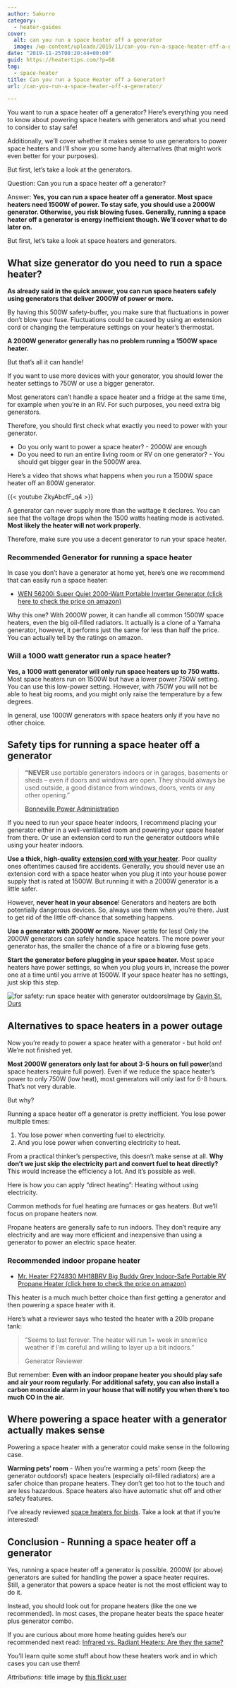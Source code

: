 ```yaml
---
author: Sakurro
category:
  - heater-guides
cover:
  alt: can you run a space heater off a generator
  image: /wp-content/uploads/2019/11/can-you-run-a-space-heater-off-a-generator.jpg
date: "2019-11-25T08:20:44+00:00"
guid: https://heatertips.com/?p=68
tag:
  - space-heater
title: Can you run a Space Heater off a Generator?
url: /can-you-run-a-space-heater-off-a-generator/

---
```

You want to run a space heater off a generator? Here’s everything you need to know about powering space heaters with generators and what you need to consider to stay safe!

Additionally, we’ll cover whether it makes sense to use generators to power space heaters and I’ll show you some handy alternatives (that might work even better for your purposes).

But first, let’s take a look at the generators.

Question: Can you run a space heater off a generator?

Answer: **Yes, you can run a space heater off a generator. Most space heaters need 1500W of power. To stay safe, you should use a 2000W generator. Otherwise, you risk blowing fuses. Generally, running a space heater off a generator is energy inefficient though. We’ll cover what to do later on.**

But first, let’s take a look at space heaters and generators.

## What size generator do you need to run a space heater?

**As already said in the quick answer, you can run space heaters safely using generators that deliver 2000W of power or more.**

By having this 500W safety-buffer, you make sure that fluctuations in power don’t blow your fuse. Fluctuations could be caused by using an extension cord or changing the temperature settings on your heater’s thermostat.

**A 2000W generator generally has no problem running a 1500W space heater.**

But that’s all it can handle!

If you want to use more devices with your generator, you should lower the heater settings to 750W or use a bigger generator.

Most generators can’t handle a space heater and a fridge at the same time, for example when you’re in an RV. For such purposes, you need extra big generators.

Therefore, you should first check what exactly you need to power with your generator.

- Do you only want to power a space heater? - 2000W are enough
- Do you need to run an entire living room or RV on one generator? - You should get bigger gear in the 5000W area.

Here’s a video that shows what happens when you run a 1500W space heater off an 800W generator.

{{< youtube ZkyAbcfF\_q4 >}}

A generator can never supply more than the wattage it declares. You can see that the voltage drops when the 1500 watts heating mode is activated. **Most likely the heater will not work properly.**

Therefore, make sure you use a decent generator to run your space heater.

### Recommended Generator for running a space heater

In case you don’t have a generator at home yet, here’s one we recommend that can easily run a space heater:

- [WEN 56200i Super Quiet 2000-Watt Portable Inverter Generator (click here to check the price on amazon)](https://www.amazon.com/WEN-56203i-2000-Watt-Generator-Compliant/dp/B07XZX5FTR/ref=as_li_ss_tl?keywords=2000+watt+generator&qid=1574666432&sr=8-1&linkCode=ll1&tag=heatertips-20&linkId=0348a20bcf083bf5534afe7c6a3f5513&language=en_US)

Why this one? With 2000W power, it can handle all common 1500W space heaters, even the big oil-filled radiators. It actually is a clone of a Yamaha generator, however, it performs just the same for less than half the price. You can actually tell by the ratings on amazon.

### Will a 1000 watt generator run a space heater?

**Yes, a 1000 watt generator will only run space heaters up to 750 watts.** Most space heaters run on 1500W but have a lower power 750W setting. You can use this low-power setting. However, with 750W you will not be able to heat big rooms, and you might only raise the temperature by a few degrees.

In general, use 1000W generators with space heaters only if you have no other choice.

## Safety tips for running a space heater off a generator

> **“NEVER** use portable generators indoors or in garages, basements or sheds – even if doors and windows are open. They should always be used outside, a good distance from windows, doors, vents or any other opening.”
>
> [Bonneville Power Administration](https://info.bpa.gov/storm/portableheaters)

If you need to run your space heater indoors, I recommend placing your generator either in a well-ventilated room and powering your space heater from there. Or use an extension cord to run the generator outdoors while using your heater indoors.

**Use a thick, high-quality** [**extension cord with your heater**](/can-i-use-an-extension-cord-with-a-space-heater/). Poor quality ones oftentimes caused fire accidents. Generally, you should never use an extension cord with a space heater when you plug it into your house power supply that is rated at 1500W. But running it with a 2000W generator is a little safer.

However, **never heat in your absence**! Generators and heaters are both potentially dangerous devices. So, always use them when you’re there. Just to get rid of the little off-chance that something happens.

**Use a generator with 2000W or more.** Never settle for less! Only the 2000W generators can safely handle space heaters. The more power your generator has, the smaller the chance of a fire or a blowing fuse gets.

**Start the generator before plugging in your space heater.** Most space heaters have power settings, so when you plug yours in, increase the power one at a time until you arrive at 1500W. If your space heater has no settings, just skip this step.

![for safety: run space heater with generator outdoors](/wp-content/uploads/2019/11/run-space-heater-off-generator-outdoors.jpg)Image by [Gavin St. Ours](https://flickr.com/photos/gavinmusic/2961453920/)

## Alternatives to space heaters in a power outage

Now you’re ready to power a space heater with a generator - but hold on! We’re not finished yet.

**Most 2000W generators only last for about 3-5 hours on full power**(and space heaters require full power). Even if we reduce the space heater’s power to only 750W (low heat), most generators will only last for 6-8 hours. That’s not very durable.

But why?

Running a space heater off a generator is pretty inefficient. You lose power multiple times:

1. You lose power when converting fuel to electricity.
1. And you lose power when converting electricity to heat.

From a practical thinker’s perspective, this doesn’t make sense at all. **Why don’t we just skip the electricity part and convert fuel to heat directly?** This would increase the efficiency a lot. And it’s possible as well.

Here is how you can apply “direct heating”: Heating without using electricity.

Common methods for fuel heating are furnaces or gas heaters. But we’ll focus on propane heaters now.

Propane heaters are generally safe to run indoors. They don’t require any electricity and are way more efficient and inexpensive than using a generator to power an electric space heater.

### Recommended indoor propane heater

- [Mr. Heater F274830 MH18BRV Big Buddy Grey Indoor-Safe Portable RV Propane Heater (click here to check the price on amazon)](https://www.amazon.com/Mr-Heater-F274830-Indoor-Safe-Portable/dp/B01DD6C4TC/ref=as_li_ss_tl?ac_md=0-0-aW5kb29yIHByb3BhbmUgaGVhdGVy-ac_d_rm&crid=2WZXD0N5KC2B&keywords=indoor+propane+heater&pd_rd_i=B01DD6C4TC&pd_rd_r=9839cd54-8ba8-4b80-8d2b-818c78be73dd&pd_rd_w=z8Jnn&pd_rd_wg=5fQha&pf_rd_p=6d29ef56-fc35-411a-8a8e-7114f01518f7&pf_rd_r=2PF5QAW2VRGHRJWWZZT6&psc=1&qid=1574667506&sprefix=indoor+pro,aps,213&linkCode=ll1&tag=heatertips-20&linkId=1e1f98455535a12ae62f7b1626751478&language=en_US)

This heater is a much much better choice than first getting a generator and then powering a space heater with it.

Here’s what a reviewer says who tested the heater with a 20lb propane tank:

> “Seems to last forever. The heater will run 1+ week in snow/ice weather if I'm careful and willing to layer up a bit indoors.”
>
> Generator Reviewer

But remember: **Even with an indoor propane heater you should play safe and air your room regularly. For additional safety, you can also install a carbon monoxide alarm in your house that will notify you when there’s too much CO in the air.**

## Where powering a space heater with a generator actually makes sense

Powering a space heater with a generator could make sense in the following case.

**Warming pets’ room** \- When you’re warming a pets’ room (keep the generator outdoors!) space heaters (especially oil-filled radiators) are a safer choice than propane heaters. They don’t get too hot to the touch and are less hazardous. Space heaters also have automatic shut off and other safety features.

I’ve already reviewed [space heaters for birds](/what-space-heaters-are-safe-for-birds/). Take a look at that if you’re interested!

## Conclusion - Running a space heater off a generator

Yes, running a space heater off a generator is possible. 2000W (or above) generators are suited for handling the power a space heater requires.  
Still, a generator that powers a space heater is not the most efficient way to do it.

Instead, you should look out for propane heaters (like the one we recommended). In most cases, the propane heater beats the space heater plus generator combo.

If you are curious about more home heating guides here’s our recommended next read: [Infrared vs. Radiant Heaters: Are they the same?](/infrared-vs-radiant-heaters-are-they-the-same/)

You’ll learn quite some stuff about how these heaters work and in which cases you can use them!

_Attributions_: title image by [this flickr user](https://flickr.com/photos/tablexxnx/15053847715/)
